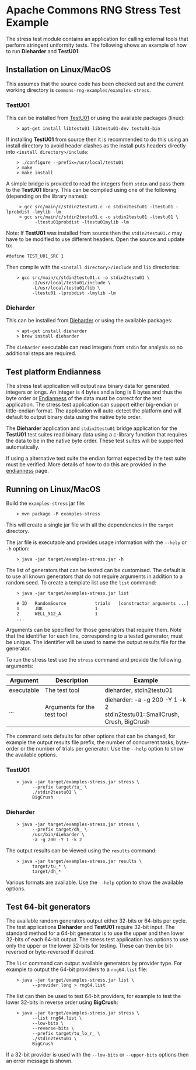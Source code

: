 <!---
 Licensed to the Apache Software Foundation (ASF) under one or more
 contributor license agreements.  See the NOTICE file distributed with
 this work for additional information regarding copyright ownership.
 The ASF licenses this file to You under the Apache License, Version 2.0
 (the "License"); you may not use this file except in compliance with
 the License.  You may obtain a copy of the License at

      http://www.apache.org/licenses/LICENSE-2.0

 Unless required by applicable law or agreed to in writing, software
 distributed under the License is distributed on an "AS IS" BASIS,
 WITHOUT WARRANTIES OR CONDITIONS OF ANY KIND, either express or implied.
 See the License for the specific language governing permissions and
 limitations under the License.
-->

Apache Commons RNG Stress Test Example
======================================

The stress test module contains an application for calling external tools that perform stringent
uniformity tests. The following shows an example of how to run **Dieharder** and **TestU01**.

Installation on Linux/MacOS
---------------------------

This assumes that the source code has been checked out and the current working directory is
`commons-rng-examples/examples-stress`.

### TestU01

This can be installed from [TestU01](http://simul.iro.umontreal.ca/testu01/tu01.html) or using
the available packages (linux):

        > apt-get install libtestu01 libtestu01-dev testu01-bin

If installing **TestU01** from source then it is recommended to do this using an install directory
to avoid header clashes as the install puts headers directly into `<install directory>/include`:

        > ./configure --prefix=/usr/local/testu01
        > make
        > make install

A simple bridge is provided to read the integers from `stdin` and pass them to the **TestU01** library.
This can be compiled using one of the following (depending on the library names):

         > gcc src/main/c/stdin2testu01.c -o stdin2testu01 -ltestu01 -lprobdist -lmylib -lm
         > gcc src/main/c/stdin2testu01.c -o stdin2testu01 -ltestu01 \
               -ltestu01probdist -ltestu01mylib -lm

Note: If **TestU01** was installed from source then the `stdin2testu01.c` may have to be modified to
use different headers. Open the source and update to:

`#define TEST_U01_SRC 1`

Then compile with the `<install directory>/include` and `lib` directories:

        > gcc src/main/c/stdin2testu01.c -o stdin2testu01 \
              -I/usr/local/testu01/include \
              -L/usr/local/testu01/lib \
              -ltestu01 -lprobdist -lmylib -lm

### Dieharder

This can be installed from [Dieharder](http://webhome.phy.duke.edu/~rgb/General/dieharder.php) or
using the available packages:

        > apt-get install dieharder
        > brew install dieharder

The `dieharder` executable can read integers from `stdin` for analysis so no additional steps are
required.

Test platform Endianness
------------------------

The stress test application will output raw binary data for generated integers or longs. 
An integer is 4 bytes and a long is 8 bytes and thus the byte order or [Endianness](https://en.wikipedia.org/wiki/Endianness) of the data
must be correct for the test application. The stress test application can support either big-endian
or little-endian format. The application will auto-detect the platform and will default to output
binary data using the native byte order.

The **Dieharder** application and `stdin2testu01` bridge application for the **TestU01**
test suites read binary data using a c-library function that requires the data to be in the native
byte order. These test suites will be supported automatically.

If using a alternative test suite the endian format expected by the test suite must be verified.
More details of how to do this are provided in the [endianness](./endianness.md) page.

Running on Linux/MacOS
----------------------

Build the `examples-stress` jar file:

        > mvn package -P examples-stress

This will create a single jar file with all the dependencies in the `target` directory.

The jar file is executable and provides usage information with the `--help` or `-h` option:

        > java -jar target/examples-stress.jar -h

The list of generators that can be tested can be customised. The default is to use all known
generators that do not require arguments in addition to a random seed. To create a template list
use the `list` command:

        > java -jar target/examples-stress.jar list

        # ID   RandomSource           trials   [constructor arguments ...]
        1      JDK                    1
        2      WELL_512_A             1
        ...

Arguments can be specified for those generators that require them. Note that the identifier for
each line, corresponding to a tested generator, must be unique. The identifier will be used to name
the output results file for the generator.

To run the stress test use the `stress` command and provide the following arguments:

| Argument  | Description | Example |
| --------- | ----------- | ------- |
| executable | The test tool | dieharder, stdin2testu01 |
| ... | Arguments for the test tool | dieharder: -a -g 200 -Y 1 -k 2 <br/> stdin2testu01: SmallCrush, Crush, BigCrush |

The command sets defaults for other options that can be changed, for example the output results
file prefix, the number of concurrent tasks, byte-order or the number of trials per generator.
Use the `--help` option to show the available options.

### TestU01

        > java -jar target/examples-stress.jar stress \
              --prefix target/tu_ \
              ./stdin2testu01 \
              BigCrush

### Dieharder

        > java -jar target/examples-stress.jar stress \
              --prefix target/dh_ \
              /usr/bin/dieharder \
              -a -g 200 -Y 1 -k 2

The output results can be viewed using the `results` command:

        > java -jar target/examples-stress.jar results \
              target/tu_* \
              target/dh_*

Various formats are available. Use the `--help` option to show the available options.

Test 64-bit generators
----------------------

The available random generators output either 32-bits or 64-bits per cycle. The test applications
**Dieharder** and **TestU01** require 32-bit input. The standard method for a 64-bit generator is
to use the upper and then lower 32-bits of each 64-bit output. The stress test application has
options to use only the upper or the lower 32-bits for testing. These can then be bit-reversed or
byte-reversed if desired.

The `list` command can output available generators by provider type. For example to output the
64-bit providers to a `rng64.list` file:

        > java -jar target/examples-stress.jar list \
              --provider long > rng64.list

The list can then be used to test 64-bit providers, for example to test the lower 32-bits in reverse
order using **BigCrush**:

        > java -jar target/examples-stress.jar stress \
              --list rng64.list \
              --low-bits \
              --reverse-bits \
              --prefix target/tu_lo_r_ \
              ./stdin2testu01 \
              BigCrush

If a 32-bit provider is used with the `--low-bits` or `--upper-bits` options then an error
message is shown.
